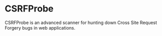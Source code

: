 # CSRFProbe
CSRFProbe is an advanced scanner for hunting down Cross Site Request Forgery bugs in web applications.
